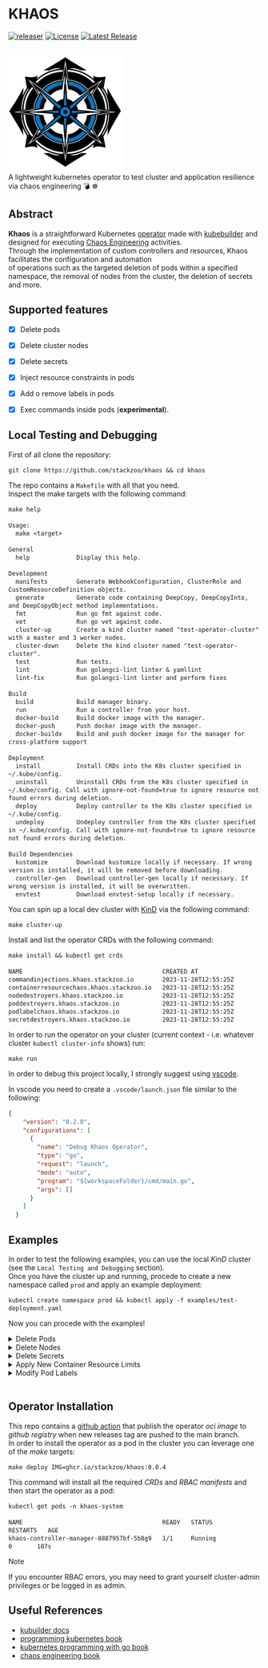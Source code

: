 # KHAOS
[![releaser](https://github.com/stackzoo/khaos/actions/workflows/release.yaml/badge.svg)](https://github.com/stackzoo/khaos/actions/workflows/release.yaml)  [![License](https://img.shields.io/badge/License-Apache_2.0-blue.svg)](https://opensource.org/licenses/Apache-2.0)  [![Latest Release](https://img.shields.io/github/v/release/stackzoo/khaos?logo=github)](https://github.com/stackzoo/khaos/releases/latest)

<br/>
<img src="docs/images/klogo.png" alt="logo" width="230" height="230">  
<br/>
A lightweight kubernetes operator to test cluster and application resilience via chaos engineering 💣 ☸️  

## Abstract
**Khaos** is a straightforward Kubernetes [operator](https://kubernetes.io/docs/concepts/extend-kubernetes/operator/) made with [kubebuilder](https://github.com/kubernetes-sigs/kubebuilder) and designed for executing [Chaos Engineering](https://en.wikipedia.org/wiki/Chaos_engineering) activities.  
Through the implementation of custom controllers and resources, Khaos facilitates the configuration and automation  
of operations such as the targeted deletion of pods within a specified namespace, the removal of nodes from the cluster, the deletion of secrets and more.  

## Supported features
- [X] Delete pods
- [x] Delete cluster nodes
- [X] Delete secrets
- [X] Inject resource constraints in pods
- [X] Add o remove labels in pods
- [X] Exec commands inside pods (**experimental**).  


## Local Testing and Debugging
First of all clone the repository:  
```console
git clone https://github.com/stackzoo/khaos && cd khaos
```  

The repo contains a `Makefile` with all that you need.  
Inspect the make targets with the following command:  
```console
make help

Usage:
  make <target>

General
  help             Display this help.

Development
  manifests        Generate WebhookConfiguration, ClusterRole and CustomResourceDefinition objects.
  generate         Generate code containing DeepCopy, DeepCopyInto, and DeepCopyObject method implementations.
  fmt              Run go fmt against code.
  vet              Run go vet against code.
  cluster-up       Create a kind cluster named "test-operator-cluster" with a master and 3 worker nodes.
  cluster-down     Delete the kind cluster named "test-operator-cluster".
  test             Run tests.
  lint             Run golangci-lint linter & yamllint
  lint-fix         Run golangci-lint linter and perform fixes

Build
  build            Build manager binary.
  run              Run a controller from your host.
  docker-build     Build docker image with the manager.
  docker-push      Push docker image with the manager.
  docker-buildx    Build and push docker image for the manager for cross-platform support

Deployment
  install          Install CRDs into the K8s cluster specified in ~/.kube/config.
  uninstall        Uninstall CRDs from the K8s cluster specified in ~/.kube/config. Call with ignore-not-found=true to ignore resource not found errors during deletion.
  deploy           Deploy controller to the K8s cluster specified in ~/.kube/config.
  undeploy         Undeploy controller from the K8s cluster specified in ~/.kube/config. Call with ignore-not-found=true to ignore resource not found errors during deletion.

Build Dependencies
  kustomize        Download kustomize locally if necessary. If wrong version is installed, it will be removed before downloading.
  controller-gen   Download controller-gen locally if necessary. If wrong version is installed, it will be overwritten.
  envtest          Download envtest-setup locally if necessary.
```   

You can spin up a local dev cluster with [KinD](https://kind.sigs.k8s.io/) via the following command:  
```console
make cluster-up
```   

Install and list the operator CRDs with the following command:  
```console
make install && kubectl get crds

NAME                                       CREATED AT
commandinjections.khaos.stackzoo.io        2023-11-28T12:55:25Z
containerresourcechaos.khaos.stackzoo.io   2023-11-28T12:55:25Z
nodedestroyers.khaos.stackzoo.io           2023-11-28T12:55:25Z
poddestroyers.khaos.stackzoo.io            2023-11-28T12:55:25Z
podlabelchaos.khaos.stackzoo.io            2023-11-28T12:55:25Z
secretdestroyers.khaos.stackzoo.io         2023-11-28T12:55:25Z
```  

In order to run the operator on your cluster (current context - i.e. whatever cluster `kubectl cluster-info` shows) run:  
```console
make run
```  


In order to debug this project locally, I strongly suggest using [vscode](https://code.visualstudio.com/).  

In vscode you need to create a `.vscode/launch.json` file similar to the following:  
```json
{
    "version": "0.2.0",
    "configurations": [
      {
        "name": "Debug Khaos Operator",
        "type": "go",
        "request": "launch",
        "mode": "auto",
        "program": "${workspaceFolder}/cmd/main.go",
        "args": []
      }
    ]
  }
```   



## Examples

In order to test the following examples, you can use the local *KinD* cluster (see the `Local Testing and Debugging` section).  
Once you have the cluster up and running, procede to create a new namespace called `prod` and apply an example deployment:  

```console
kubectl create namespace prod && kubectl apply -f examples/test-deployment.yaml
```  

Now you can procede with the examples!  

<details>
  <summary>Delete Pods</summary>

Wait for all the pods in the `prod` namespace to be up and running and then apply the `PodDestroyer` manifest:  

```yaml
apiVersion: khaos.stackzoo.io/v1alpha1
kind: PodDestroyer
metadata:
  name: nginx-destroyer
spec:
  selector:
    matchLabels:
      app: nginx
  maxPods: 9
  namespace: prod
```  



```console
kubectl apply -f examples/pod-destroyer.yaml
```

Now you can observe 2 things:  
1. the pods in prod namespace are being Terminated (and recreated by the replicaset):  
```console
NAME                                READY   STATUS              RESTARTS   AGE
nginx-deployment-7bf8c77b5b-5fvrc   1/1     Running             0          6s
nginx-deployment-7bf8c77b5b-5qcx4   1/1     Running             0          6s
nginx-deployment-7bf8c77b5b-6kmbd   0/1     ContainerCreating   0          6s
nginx-deployment-7bf8c77b5b-75bg6   1/1     Running             0          6s
nginx-deployment-7bf8c77b5b-bcbk5   1/1     Running             0          6s
nginx-deployment-7bf8c77b5b-f5wkh   1/1     Running             0          6s
nginx-deployment-7bf8c77b5b-gfdzl   1/1     Running             0          6s
nginx-deployment-7bf8c77b5b-gmhr2   1/1     Running             0          6s
nginx-deployment-7bf8c77b5b-gsprh   1/1     Terminating         0          6s
nginx-deployment-7bf8c77b5b-hvsff   1/1     Running             0          6s
nginx-deployment-7bf8c77b5b-v4j9v   0/1     ContainerCreating   0          6s
nginx-deployment-7bf8c77b5b-zxxv7   0/1     Terminating         0          6s
nginx-deployment-7bf8c77b5b-6kmbd   1/1     Running             0          6s
nginx-deployment-7bf8c77b5b-zxxv7   0/1     Terminating         0          6s
nginx-deployment-7bf8c77b5b-zxxv7   0/1     Terminating         0          6s
nginx-deployment-7bf8c77b5b-zxxv7   0/1     Terminating         0          6s
nginx-deployment-7bf8c77b5b-v4j9v   1/1     Running             0          7s
nginx-deployment-7bf8c77b5b-gsprh   0/1     Terminating         0          32s
nginx-deployment-7bf8c77b5b-gsprh   0/1     Terminating         0          33s
nginx-deployment-7bf8c77b5b-gsprh   0/1     Terminating         0          33s
nginx-deployment-7bf8c77b5b-gsprh   0/1     Terminating         0          33s
```  
1. Our operator shows the reconciliation logic's logs:  
```console   
2023-11-28T14:07:18+01:00       INFO    Reconciling PodDestroyer: default/nginx-destroyer       {"controller": "poddestroyer", "controllerGroup": "khaos.stackzoo.io", "controllerKind": "PodDestroyer", "PodDestroyer": {"name":"nginx-destroyer","namespace":"default"}, "namespace": "default", "name": "nginx-destroyer", "reconcileID": "1e16a7d2-825a-4b46-b4e5-ac1228bc1c36"}
2023-11-28T14:07:18+01:00       INFO    Selector: {map[app:nginx] []}   {"controller": "poddestroyer", "controllerGroup": "khaos.stackzoo.io", "controllerKind": "PodDestroyer", "PodDestroyer": {"name":"nginx-destroyer","namespace":"default"}, "namespace": "default", "name": "nginx-destroyer", "reconcileID": "1e16a7d2-825a-4b46-b4e5-ac1228bc1c36"}
2023-11-28T14:07:18+01:00       INFO    MaxPods: 9      {"controller": "poddestroyer", "controllerGroup": "khaos.stackzoo.io", "controllerKind": "PodDestroyer", "PodDestroyer": {"name":"nginx-destroyer","namespace":"default"}, "namespace": "default", "name": "nginx-destroyer", "reconcileID": "1e16a7d2-825a-4b46-b4e5-ac1228bc1c36"}
2023-11-28T14:07:18+01:00       INFO    Namespace: prod {"controller": "poddestroyer", "controllerGroup": "khaos.stackzoo.io", "controllerKind": "PodDestroyer", "PodDestroyer": {"name":"nginx-destroyer","namespace":"default"}, "namespace": "default", "name": "nginx-destroyer", "reconcileID": "1e16a7d2-825a-4b46-b4e5-ac1228bc1c36"}
```  

Now we can inspect the status of our PodDestroyer custom resource:  
```console 
kubectl get poddestroyer

NAME              AGE
nginx-destroyer   4m51s
```  

```console
kubectl get poddestroyer nginx-destroyer -o yaml
```  
This will retrieve our resource in `yaml` format:  
```yaml
apiVersion: khaos.stackzoo.io/v1alpha1
kind: PodDestroyer
metadata:
  annotations:
    kubectl.kubernetes.io/last-applied-configuration: |
      {"apiVersion":"khaos.stackzoo.io/v1alpha1","kind":"PodDestroyer","metadata":{"annotations":{},"name":"nginx-destroyer","namespace":"default"},"spec":{"maxPods":9,"namespace":"prod","selector":{"matchLabels":{"app":"nginx"}}}}
  creationTimestamp: "2023-11-28T13:07:18Z"
  generation: 1
  name: nginx-destroyer
  namespace: default
  resourceVersion: "2009"
  uid: fbba6287-6f70-406b-821e-9000f097afc5
spec:
  maxPods: 9
  namespace: prod
  selector:
    matchLabels:
      app: nginx
status:
  numPodsDestroyed: 9
```  

The `status` spec tells you how many pods have been successfully destroyed.  


</details>  



<details>
  <summary>Delete Nodes</summary>

First, retrieve nodes info for your cluster:  
```console
kubectl get nodes

NAME                                  STATUS   ROLES           AGE   VERSION
test-operator-cluster-control-plane   Ready    control-plane   24m   v1.27.3
test-operator-cluster-worker          Ready    <none>          24m   v1.27.3
test-operator-cluster-worker2         Ready    <none>          24m   v1.27.3
test-operator-cluster-worker3         Ready    <none>          24m   v1.27.3

```  

Now apply the following `NodeDestroyer` manifest:  

```yaml
apiVersion: khaos.stackzoo.io/v1alpha1
kind: NodeDestroyer
metadata:
  name: example-node-destroyer
spec:
  nodeNames:
    - test-operator-cluster-worker
    - test-operator-cluster-worker3
```

```console
kubectl apply -f examples/node-destroyer.yaml
```

Now, once again, retrieve the node list from the kuber-apiserver:  
```console
kubectl get nodes

NAME                                  STATUS   ROLES           AGE   VERSION
test-operator-cluster-control-plane   Ready    control-plane   25m   v1.27.3
test-operator-cluster-worker2         Ready    <none>          25m   v1.27.3

```  

As you can see the operator succesfully removed the specified nodes.  


</details>  



<details>
  <summary>Delete Secrets</summary>

First create a new kubernetes secret (empty secret is fine):  

```console
kubectl -n prod create secret generic test-secret

secret/test-secret created
```  

Now apply the following `SecretDestroyer` manifest:  

```yaml
apiVersion: khaos.stackzoo.io/v1alpha1
kind: SecretDestroyer
metadata:
  name: example-secret-destroyer
spec:
  namespace: prod
  secretNames:
    - test-secret
```

```console
kubectl apply -f examples/secret-destroyer.yaml
```  

Try to list all the secrets in the `prod` namespace:  
```console
kubectl -n prod get secrets

No resources found in prod namespace.
```  

The specified secret was successfully removed.  



</details>  


<details>
  <summary>Apply New Container Resource Limits</summary>  

Apply the following `ContainerResourceChaos` manifest:  

```yaml
apiVersion: khaos.stackzoo.io/v1alpha1
kind: ContainerResourceChaos
metadata:
  name: example-container-resource-chaos
  namespace: prod
spec:
  namespace: prod
  DeploymentName: nginx-deployment
  containerName: nginx
  maxCPU: "666m"
  maxRAM: "512Mi"

```  

```console
kubectl apply -f examples/container-resource-chaos.yaml
```  

Now retrieve one of the pod in the prod namespace in `yaml` format and take a look at the resources:  
```yaml
apiVersion: v1
kind: Pod
metadata:
  creationTimestamp: "2023-11-28T13:43:37Z"
  generateName: nginx-deployment-c54b8b4b4-
  labels:
    app: nginx
    pod-template-hash: c54b8b4b4
  name: nginx-deployment-c54b8b4b4-jvw4k
  namespace: prod
  ownerReferences:
  - apiVersion: apps/v1
    blockOwnerDeletion: true
    controller: true
    kind: ReplicaSet
    name: nginx-deployment-c54b8b4b4
    uid: a73e8483-a51b-4f43-806d-38b8976ee61d
  resourceVersion: "6128"
  uid: 6be9fe17-f6b8-418b-96a1-bdf70da8eb95
spec:
  containers:
  - image: nginx:latest
    imagePullPolicy: Always
    name: nginx
    resources: # modified
      limits:
        cpu: 666m
        memory: 512Mi
      requests:
        cpu: 666m
        memory: 512Mi
```   


</details>  




<details>
  <summary>Modify Pod Labels</summary>  

Apply the following `PodLabelChaos` manifest:  

```yaml
apiVersion: khaos.stackzoo.io/v1alpha1
kind: PodLabelChaos
metadata:
  name: podlabelchaos-test
spec:
  deploymentName: nginx-deployment
  namespace: prod
  labels:
    chaos: "true"
  addLabels: true

```  

```console
kubectl apply -f examples/pod-label-chaos.yaml
```  

Now retrieve one of the pod in the prod namespace in `yaml` format and take a look at the labels:  
```yaml

apiVersion: v1
kind: Pod
metadata:
  creationTimestamp: "2023-11-28T15:27:22Z"
  generateName: nginx-deployment-6bb89bf6cd-
  labels:
    app: nginx
    chaos: "true"
    pod-template-hash: 6bb89bf6cd
  name: nginx-deployment-6bb89bf6cd-52j42
  namespace: prod

```   


</details>  





<br/>  


## Operator Installation
This repo contains a [github action](https://github.com/stackzoo/khaos/blob/main/.github/workflows/release.yaml) that publish  the operator *oci image*  to *github registry* when new releases tag are pushed to the main branch.  
In order to install the operator as a pod in the cluster you can leverage one of the *make* targets:  
```console
make deploy IMG=ghcr.io/stackzoo/khaos:0.0.4
```  

This command will install all the required *CRDs* and *RBAC manifests* and then start the operator as a pod:  
```console
kubectl get pods -n khaos-system

NAME                                       READY   STATUS             RESTARTS   AGE
khaos-controller-manager-8887957bf-5b8g9   1/1     Running               0       107s
```  

> [!NOTE]  
> If you encounter RBAC errors, you may need to grant yourself cluster-admin privileges or be logged in as admin.  
  



## Useful References

- [kubuilder docs](https://book.kubebuilder.io/)
- [programming kubernetes book](https://www.oreilly.com/library/view/programming-kubernetes/9781492047094/)
- [kubernetes programming with go book](https://link.springer.com/book/10.1007/978-1-4842-9026-2)
- [chaos engineering book](https://www.oreilly.com/library/view/chaos-engineering/9781492043850/)